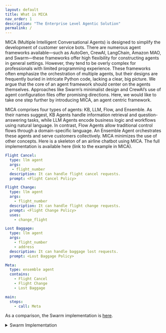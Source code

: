 ```yaml
---
layout: default
title: What is MICA
nav_order: 1
description: "The Enterprise Level Agentic Solution"
permalink: /
---
```


MICA (Multiple Intelligent Conversational Agents) is designed to simplify the development of customer service bots. There are numerous agent frameworks available—such as AutoGen, CrewAI, LangChain, Amazon MAO, and Swarm—these frameworks offer high flexibility for constructing agents in general settings. However, they tend to be overly complex for professionals with limited programming experience.
These frameworks often emphasize the orchestration of multiple agents, but their designs are frequently buried in intricate Python code, lacking a clear, big picture. We argue that the core of an agent framework should center on the agents themselves. Approaches like Swarm’s minimalist design and CrewAI’s use of agent configuration files offer promising directions.  Here, we would like to take one step further by introducing MICA, an agent centric framework.

MICA comprises four types of agents: KB, LLM, Flow, and Ensemble. As their names suggest, KB Agents handle information retrieval and question-answering tasks, while LLM Agents encode business logic and workflows using natural language. In contrast, Flow Agents allow traditional control flows through a domain-specific language.  An  Ensemble Agent orchestrates these agents and serve customers collectively. MICA minimizes the use of other concepts. 
 Here is a skeleton of an airline chatbot using MICA. The full implementation is available here (link to the example in MICA). 

```yaml
Flight Cancel:
  type: llm agent
  args:
   - flight_number
  description: It can handle flight cancel requests.
  prompt: <Flight Cancel Policy>

Flight Change:
  type: llm agent
  args:
    - flight_number
  description: It can handle flight change requests.
  prompt: <Flight Change Policy>
  uses:
    - change_flight

Lost Baggage:
  type: llm agent
  args:
    - flight_number
    - address
  description: It can handle baggage lost requests.
  prompt: <Lost Baggage Policy>

Meta:
  type: ensemble agent
  contains:
    - Flight Cancel
    - Flight Change
    - Lost Baggage

main:
  steps:
    - call: Meta
```

As a comparison, the Swarm implementation is [here](https://github.com/openai/swarm/tree/main/examples/airline).

<details>
  <summary>Swarm Implementation</summary>
  <pre><code>
def transfer_to_flight_modification():
    return flight_modification

def transfer_to_flight_cancel():
    return flight_cancel

def transfer_to_flight_change():
    return flight_change

def transfer_to_lost_baggage():
    return lost_baggage

def transfer_to_triage():
    """Call this function when a user needs to be transferred to a different agent and a different policy.
    For instance, if a user is asking about a topic that is not handled by the current agent, call this function.
    """
    return triage_agent

def triage_instructions(context_variables):
    customer_context = context_variables.get("customer_context", None)
    flight_context = context_variables.get("flight_context", None)
    return f"""You are to triage a users request, and call a tool to transfer to the right intent.
    Once you are ready to transfer to the right intent, call the tool to transfer to the right intent.
    You dont need to know specifics, just the topic of the request.
    When you need more information to triage the request to an agent, ask a direct question without explaining why you're asking it.
    Do not share your thought process with the user! Do not make unreasonable assumptions on behalf of user.
    The customer context is here: {customer_context}, and flight context is here: {flight_context}"""

triage_agent = Agent(
    name="Triage Agent",
    instructions=triage_instructions,
    functions=[transfer_to_flight_modification, transfer_to_lost_baggage],
)

flight_modification = Agent(
    name="Flight Modification Agent",
    instructions="""You are a Flight Modification Agent for a customer service airlines company.
      You are an expert customer service agent deciding which sub intent the user should be referred to.
You already know the intent is for flight modification related question. First, look at message history and see if you can determine if the user wants to cancel or change their flight.
Ask user clarifying questions until you know whether or not it is a cancel request or change flight request. Once you know, call the appropriate transfer function. Either ask clarifying questions, or call one of your functions, every time.""",
    functions=[transfer_to_flight_cancel, transfer_to_flight_change],
    parallel_tool_calls=False,
)

flight_cancel = Agent(
    name="Flight cancel traversal",
    instructions=STARTER_PROMPT + FLIGHT_CANCELLATION_POLICY,
    functions=[
        escalate_to_agent,
        initiate_refund,
        initiate_flight_credits,
        transfer_to_triage,
        case_resolved,
    ],
)

flight_change = Agent(
    name="Flight change traversal",
    instructions=STARTER_PROMPT + FLIGHT_CHANGE_POLICY,
    functions=[
        escalate_to_agent,
        change_flight,
        valid_to_change_flight,
        transfer_to_triage,
        case_resolved,
    ],
)

lost_baggage = Agent(
    name="Lost baggage traversal",
    instructions=STARTER_PROMPT + LOST_BAGGAGE_POLICY,
    functions=[
        escalate_to_agent,
        initiate_baggage_search,
        transfer_to_triage,
        case_resolved,
    ],
)
  </code></pre>
</details>
